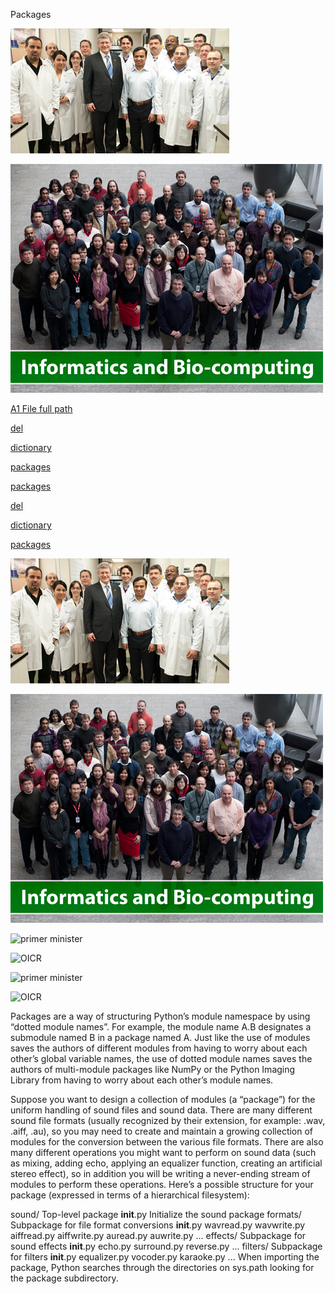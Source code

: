 Packages

![primer minister](pm.jpg)

![OICR](Informatics-and-Bio-computing.jpg)


<p><a href="A/a1.md">A1 File full path</a></p>
<p><a href="data-structures/del.md">del</a></p>
<p><a href="data-structures/dictionaries.md">dictionary</a></p>
<p><a href="modules/packages.md">packages</a></p>
<p><a href="modules/packages.ddd">packages</a></p>


[del](data-structures/del.md)


[dictionary](data-structures/dictionaries.md)


[packages](modules/packages.md)


![primer minister](pm.jpg)

![OICR](Informatics-and-Bio-computing.jpg)

![primer minister](pm.png)

![OICR](Informatics-and-Bio-computing.png)

![primer minister](pm.bmp)

![OICR](Informatics-and-Bio-computing.bmp)


Packages are a way of structuring Python’s module namespace by using “dotted module names”. For example, the module name A.B designates a submodule named B in a package named A. Just like the use of modules saves the authors of different modules from having to worry about each other’s global variable names, the use of dotted module names saves the authors of multi-module packages like NumPy or the Python Imaging Library from having to worry about each other’s module names.

Suppose you want to design a collection of modules (a “package”) for the uniform handling of sound files and sound data. There are many different sound file formats (usually recognized by their extension, for example: .wav, .aiff, .au), so you may need to create and maintain a growing collection of modules for the conversion between the various file formats. There are also many different operations you might want to perform on sound data (such as mixing, adding echo, applying an equalizer function, creating an artificial stereo effect), so in addition you will be writing a never-ending stream of modules to perform these operations. Here’s a possible structure for your package (expressed in terms of a hierarchical filesystem):

sound/                          Top-level package
      __init__.py               Initialize the sound package
      formats/                  Subpackage for file format conversions
              __init__.py
              wavread.py
              wavwrite.py
              aiffread.py
              aiffwrite.py
              auread.py
              auwrite.py
              ...
      effects/                  Subpackage for sound effects
              __init__.py
              echo.py
              surround.py
              reverse.py
              ...
      filters/                  Subpackage for filters
              __init__.py
              equalizer.py
              vocoder.py
              karaoke.py
              ...
When importing the package, Python searches through the directories on sys.path looking for the package subdirectory.
